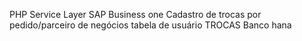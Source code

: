 PHP Service Layer SAP Business one 
Cadastro de trocas por pedido/parceiro de negócios
tabela de usuário TROCAS
Banco hana